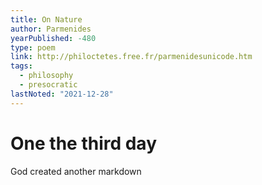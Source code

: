 ```yaml
---
title: On Nature
author: Parmenides
yearPublished: -480
type: poem
link: http://philoctetes.free.fr/parmenidesunicode.htm
tags:
  - philosophy
  - presocratic
lastNoted: "2021-12-28"
---
```


# One the third day

God created another markdown
